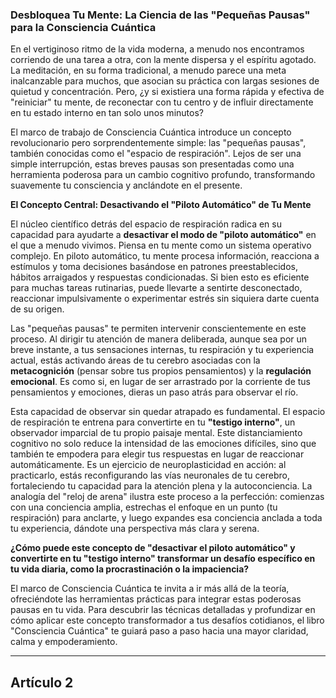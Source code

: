 ### Desbloquea Tu Mente: La Ciencia de las "Pequeñas Pausas" para la Consciencia Cuántica
En el vertiginoso ritmo de la vida moderna, a menudo nos encontramos corriendo de una tarea a otra, con la mente dispersa y el espíritu agotado. La meditación, en su forma tradicional, a menudo parece una meta inalcanzable para muchos, que asocian su práctica con largas sesiones de quietud y concentración. Pero, ¿y si existiera una forma rápida y efectiva de "reiniciar" tu mente, de reconectar con tu centro y de influir directamente en tu estado interno en tan solo unos minutos?

El marco de trabajo de Consciencia Cuántica introduce un concepto revolucionario pero sorprendentemente simple: las "pequeñas pausas", también conocidas como el "espacio de respiración". Lejos de ser una simple interrupción, estas breves pausas son presentadas como una herramienta poderosa para un cambio cognitivo profundo, transformando suavemente tu consciencia y anclándote en el presente.

**El Concepto Central: Desactivando el "Piloto Automático" de Tu Mente**

El núcleo científico detrás del espacio de respiración radica en su capacidad para ayudarte a **desactivar el modo de "piloto automático"** en el que a menudo vivimos. Piensa en tu mente como un sistema operativo complejo. En piloto automático, tu mente procesa información, reacciona a estímulos y toma decisiones basándose en patrones preestablecidos, hábitos arraigados y respuestas condicionadas. Si bien esto es eficiente para muchas tareas rutinarias, puede llevarte a sentirte desconectado, reaccionar impulsivamente o experimentar estrés sin siquiera darte cuenta de su origen.

Las "pequeñas pausas" te permiten intervenir conscientemente en este proceso. Al dirigir tu atención de manera deliberada, aunque sea por un breve instante, a tus sensaciones internas, tu respiración y tu experiencia actual, estás activando áreas de tu cerebro asociadas con la **metacognición** (pensar sobre tus propios pensamientos) y la **regulación emocional**. Es como si, en lugar de ser arrastrado por la corriente de tus pensamientos y emociones, dieras un paso atrás para observar el río.

Esta capacidad de observar sin quedar atrapado es fundamental. El espacio de respiración te entrena para convertirte en tu **"testigo interno"**, un observador imparcial de tu propio paisaje mental. Este distanciamiento cognitivo no solo reduce la intensidad de las emociones difíciles, sino que también te empodera para elegir tus respuestas en lugar de reaccionar automáticamente. Es un ejercicio de neuroplasticidad en acción: al practicarlo, estás reconfigurando las vías neuronales de tu cerebro, fortaleciendo tu capacidad para la atención plena y la autoconciencia. La analogía del "reloj de arena" ilustra este proceso a la perfección: comienzas con una conciencia amplia, estrechas el enfoque en un punto (tu respiración) para anclarte, y luego expandes esa conciencia anclada a toda tu experiencia, dándote una perspectiva más clara y serena.

**¿Cómo puede este concepto de "desactivar el piloto automático" y convertirte en tu "testigo interno" transformar un desafío específico en tu vida diaria, como la procrastinación o la impaciencia?**

El marco de Consciencia Cuántica te invita a ir más allá de la teoría, ofreciéndote las herramientas prácticas para integrar estas poderosas pausas en tu vida. Para descubrir las técnicas detalladas y profundizar en cómo aplicar este concepto transformador a tus desafíos cotidianos, el libro "Consciencia Cuántica" te guiará paso a paso hacia una mayor claridad, calma y empoderamiento.

---

## Artículo 2